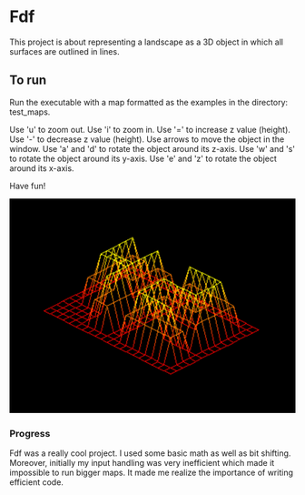 # Fdf

This project is about representing a landscape as a 3D object in which all surfaces are outlined in lines.

## To run

Run the executable with a map formatted as the examples in the directory: test_maps.

Use 'u' to zoom out.
Use 'i' to zoom in.
Use '=' to increase z value (height).
Use '-' to decrease z value (height).
Use arrows to move the object in the window.
Use 'a' and 'd' to rotate the object around its z-axis.
Use 'w' and 's' to rotate the object around its y-axis.
Use 'e' and 'z' to rotate the object around its x-axis.

Have fun!

![42.fdf map](/png/42.png)

### Progress

Fdf was a really cool project. I used some basic math as well as bit shifting. Moreover, initially my input handling was very inefficient which made it impossible to run bigger maps. It made me realize the importance of writing efficient code.
